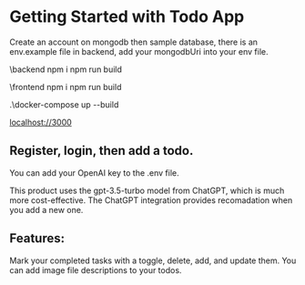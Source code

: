 # Getting Started with Todo App

Create an account on mongodb then sample database,
there is an env.example file in backend, add your mongodbUri into your env file.

\backend 
    npm i
    npm run build

\frontend 
    npm i
    npm run build

.\docker-compose up --build

[localhost://3000](http://localhost:3000/)

## Register, login, then add a todo.

You can add your OpenAI key to the .env file.

This product uses the gpt-3.5-turbo model from ChatGPT, which is much more cost-effective. The ChatGPT integration provides recomadation when you add a new one.

## Features:

Mark your completed tasks with a toggle, delete, add, and update them.
You can add image file descriptions to your todos.
